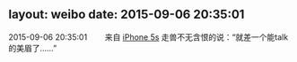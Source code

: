 layout: weibo
date: 2015-09-06 20:35:01
---
2015-09-06 20:35:01  &nbsp;&nbsp;&nbsp;&nbsp;&nbsp;&nbsp; 来自 <a href="sinaweibo://customweibosource" rel="nofollow">iPhone 5s</a>
走兽不无含恨的说：“就差一个能talk的美眉了……” ​​​
